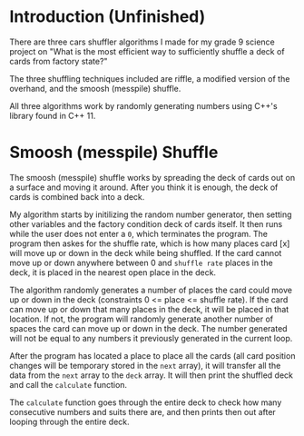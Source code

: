 # Introduction (Unfinished)

There are three cars shuffler algorithms I made for my grade 9 science project on "What is the most efficient way to sufficiently shuffle a deck of cards from 
factory state?"

The three shuffling techniques included are riffle, a modified version of the overhand, and the smoosh (messpile) shuffle.

All three algorithms work by randomly generating numbers using C++'s <random> library found in C++ 11.

# Smoosh (messpile) Shuffle

The smoosh (messpile) shuffle works by spreading the deck of cards out on a surface and moving it around. After you think it is enough, the deck of cards is 
combined back into a deck. 

My algorithm starts by initilizing the random number generator, then setting other variables and the factory condition deck of cards itself. It then runs while the user does not enter a `0`, which terminates the program. The program then askes for the shuffle rate, which is how many places card [x] will move up or down in the deck while being shuffled. If the card cannot move up or down anywhere between 0 and `shuffle rate` places in the deck, it is placed in the nearest open place in the deck.
  
The algorithm randomly generates a number of places the card could move up or down in the deck (constraints 0 <= place <= shuffle rate). If the card can move up or down that many places in the deck, it will be placed in that location. If not, the program will randomly generate another number of spaces the card can move up or down in the deck. The number generated will not be equal to any numbers it previously generated in the current loop. 
  
After the program has located a place to place all the cards (all card position changes will be temporary stored in the `next` array), it will transfer all the data from the `next` array to the `deck` array. It will then print the shuffled deck and call the `calculate` function.
  
The `calculate` function goes through the entire deck to check how many consecutive numbers and suits there are, and then prints then out after looping through the entire deck.
